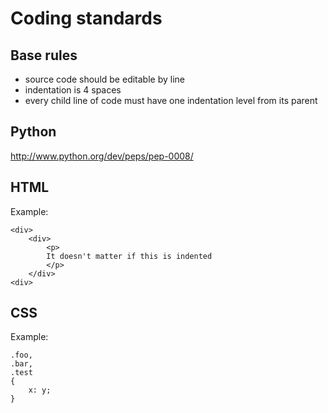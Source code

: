 Coding standards
================

Base rules
----------

- source code should be editable by line
- indentation is 4 spaces
- every child line of code must have one indentation level from its parent

Python
------

http://www.python.org/dev/peps/pep-0008/

HTML
----

Example:

    <div>
        <div>
            <p>
            It doesn't matter if this is indented
            </p>
        </div>
    <div>

CSS
---

Example:

    .foo,
    .bar,
    .test
    {
        x: y;
    }

